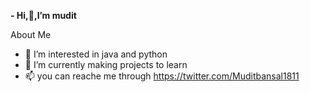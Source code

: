 <B> - Hi,👋,I’m mudit </B> 

About Me
- 👀 I’m interested in java and python
- 🌱 I’m currently making projects to learn 
- 📫 you can reache me through https://twitter.com/Muditbansal1811

<!---
mudit18nov2003/mudit18nov2003 is a ✨ special ✨ repository because its `README.md` (this file) appears on your GitHub profile.
You can click the Preview link to take a look at your changes.
--->
